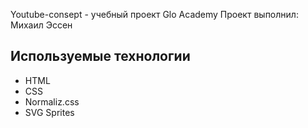 Youtube-consept - учебный проект Glo Academy
Проект выполнил: Михаил Эссен

## Используемые технологии
- HTML
- CSS
- Normaliz.css
- SVG Sprites
